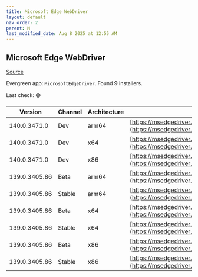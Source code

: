 ```yaml
---
title: Microsoft Edge WebDriver
layout: default
nav_order: 2
parent: M
last_modified_date: Aug 8 2025 at 12:55 AM
---
```


## Microsoft Edge WebDriver

[Source](https://www.microsoft.com/edge)

Evergreen app: `MicrosoftEdgeDriver`. Found **9** installers.

Last check: 🟢

| Version       | Channel | Architecture | URI                                                                                                                                            |
| ------------- | ------- | ------------ | ---------------------------------------------------------------------------------------------------------------------------------------------- |
| 140.0.3471.0  | Dev     | arm64        | [https://msedgedriver.azureedge.net/140.0.3471.0/edgedriver_arm64.zip](https://msedgedriver.azureedge.net/140.0.3471.0/edgedriver_arm64.zip)   |
| 140.0.3471.0  | Dev     | x64          | [https://msedgedriver.azureedge.net/140.0.3471.0/edgedriver_win64.zip](https://msedgedriver.azureedge.net/140.0.3471.0/edgedriver_win64.zip)   |
| 140.0.3471.0  | Dev     | x86          | [https://msedgedriver.azureedge.net/140.0.3471.0/edgedriver_win32.zip](https://msedgedriver.azureedge.net/140.0.3471.0/edgedriver_win32.zip)   |
| 139.0.3405.86 | Beta    | arm64        | [https://msedgedriver.azureedge.net/139.0.3405.86/edgedriver_arm64.zip](https://msedgedriver.azureedge.net/139.0.3405.86/edgedriver_arm64.zip) |
| 139.0.3405.86 | Stable  | arm64        | [https://msedgedriver.azureedge.net/139.0.3405.86/edgedriver_arm64.zip](https://msedgedriver.azureedge.net/139.0.3405.86/edgedriver_arm64.zip) |
| 139.0.3405.86 | Beta    | x64          | [https://msedgedriver.azureedge.net/139.0.3405.86/edgedriver_win64.zip](https://msedgedriver.azureedge.net/139.0.3405.86/edgedriver_win64.zip) |
| 139.0.3405.86 | Stable  | x64          | [https://msedgedriver.azureedge.net/139.0.3405.86/edgedriver_win64.zip](https://msedgedriver.azureedge.net/139.0.3405.86/edgedriver_win64.zip) |
| 139.0.3405.86 | Beta    | x86          | [https://msedgedriver.azureedge.net/139.0.3405.86/edgedriver_win32.zip](https://msedgedriver.azureedge.net/139.0.3405.86/edgedriver_win32.zip) |
| 139.0.3405.86 | Stable  | x86          | [https://msedgedriver.azureedge.net/139.0.3405.86/edgedriver_win32.zip](https://msedgedriver.azureedge.net/139.0.3405.86/edgedriver_win32.zip) |
